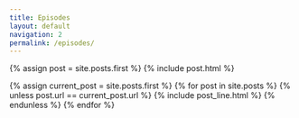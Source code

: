 ```yaml
---
title: Episodes
layout: default
navigation: 2
permalink: /episodes/
---
```

{% assign post = site.posts.first %}
{% include post.html %}

{% assign current_post = site.posts.first %}
{% for post in site.posts %}
  {% unless post.url == current_post.url %}
  {% include post_line.html %}
  {% endunless %}
{% endfor %}
